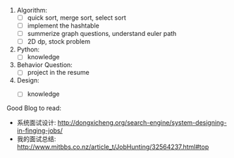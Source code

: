 1. Algorithm:
    * [ ] quick sort, merge sort, select sort
    * [ ] implement the hashtable 
    * [ ] summerize graph questions, understand euler path 
    * [ ] 2D dp, stock problem

2. Python:
    * [ ] knowledge

3. Behavior Question:
    * [ ] project in the resume 

4. Design:
    * [ ] knowledge


Good Blog to read:

* 系统面试设计: http://dongxicheng.org/search-engine/system-designing-in-finging-jobs/
* 我的面试总结: http://www.mitbbs.co.nz/article_t/JobHunting/32564237.html#top

